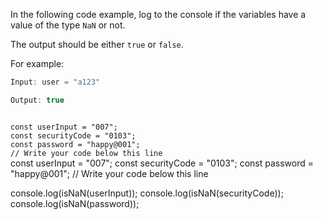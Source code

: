 In the following code example,
log to the console if the variables
have a value of the type `NaN` or not.

The output should be either `true`
or `false`.

For example:
```js
Input: user = "a123"

Output: true
```

<codeblock language="javascript" type="exercise" testMode="fixedInput">
<code>
const userInput = "007";
const securityCode = "0103";
const password = "happy@001";
// Write your code below this line
</code>
<solution>
const userInput = "007";
const securityCode = "0103";
const password = "happy@001";
// Write your code below this line

console.log(isNaN(userInput));
console.log(isNaN(securityCode));
console.log(isNaN(password));
</solution>
</codeblock>
